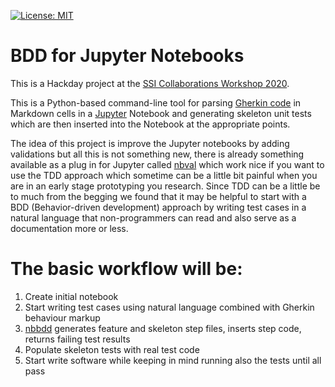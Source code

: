 [![License: MIT](https://img.shields.io/badge/License-MIT-yellow.svg)](https://opensource.org/licenses/MIT)

# BDD for Jupyter Notebooks

This is a Hackday project at the [SSI Collaborations Workshop
2020](https://www.software.ac.uk/cw20).

This is a Python-based command-line tool for parsing
[Gherkin code](https://cucumber.io/docs/gherkin/reference/) in Markdown cells
in a [Jupyter](https://jupyter.org/) Notebook and generating skeleton unit
tests which are then inserted into the Notebook at the appropriate points.

The idea of this project is improve the Jupyter notebooks by adding validations but all
this is not something new, there is already something available as a plug in for Jupyter called [nbval](https://github.com/computationalmodelling/nbval)
which work nice if you want to use the TDD approach which sometime can be a little bit painful when you are in an 
early stage prototyping you research. Since TDD can be a little be to much from the begging we found that it may be helpful
to start with a BDD (Behavior-driven development) approach by writing test cases in a natural language that 
non-programmers can read and also serve as a documentation more or less.

# The basic workflow will be:
1. Create initial notebook
2. Start writing test cases using natural language combined with Gherkin behaviour markup
3. [nbbdd](https://github.com/pgmccann/nbbdd) generates feature and skeleton step files, inserts step code, returns failing test results
4. Populate skeleton tests with real test code
5. Start write software while keeping in mind running also the tests until all pass

